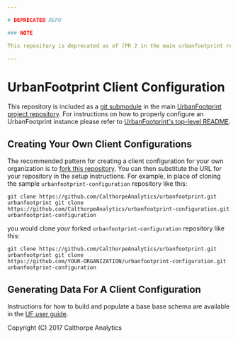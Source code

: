 ```yaml
---

# DEPRECATED REPO

### NOTE

This repository is deprecated as of [PR 2 in the main urbanfootprint repo](CalthorpeAnalytics/urbanfootprint/pull/2)

---
```



# UrbanFootprint Client Configuration

This repository is included as a [git
submodule](https://github.com/CalthorpeAnalytics/urbanfootprint/blob/master/.gitmodules) in the main
[UrbanFootprint project repository](https://github.com/calthorpeanalytics/urbanfootprint). For
instructions on how to properly configure an UrbanFootprint instance please refer to
[UrbanFootprint's top-level README](https://github.com/CalthorpeAnalytics/urbanfootprint/blob/master/README.md).

## Creating Your Own Client Configurations

The recommended pattern for creating a client configuration for your own organization is to [fork
this repository](https://help.github.com/articles/fork-a-repo/). You can then substitute the URL for
your repository in the setup instructions. For example, in place of cloning the sample
`urbanfootprint-configuration` repository like this:

    git clone https://github.com/CalthorpeAnalytics/urbanfootprint.git urbanfootprint git clone
    https://github.com/CalthorpeAnalytics/urbanfootprint-configuration.git urbanfootprint-configuration

you would clone *your* forked `urbanfootprint-configuration` repository like this:

    git clone https://github.com/CalthorpeAnalytics/urbanfootprint.git urbanfootprint git clone
    https://github.com/YOUR-ORGANIZATION/urbanfootprint-configuration.git urbanfootprint-configuration

## Generating Data For A Client Configuration

Instructions for how to build and populate a base base schema are available in the [UF user guide](http://urbanfootprint-v1.readthedocs.io/en/latest/data_preparation/).

Copyright (C) 2017 Calthorpe Analytics
